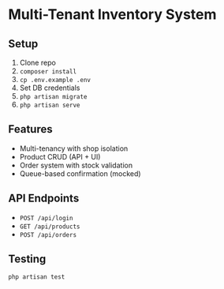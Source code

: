 # Multi-Tenant Inventory System

## Setup

1. Clone repo
2. `composer install`
3. `cp .env.example .env`
4. Set DB credentials
5. `php artisan migrate`
6. `php artisan serve`

## Features

- Multi-tenancy with shop isolation
- Product CRUD (API + UI)
- Order system with stock validation
- Queue-based confirmation (mocked)

## API Endpoints

- `POST /api/login`
- `GET /api/products`
- `POST /api/orders`

## Testing

```bash
php artisan test
